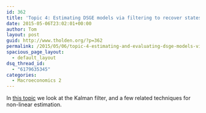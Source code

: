 ```yaml
---
id: 362
title: 'Topic 4: Estimating DSGE models via filtering to recover states: Part 1'
date: 2015-05-06T23:02:01+00:00
author: Tom
layout: post
guid: http://www.tholden.org/?p=362
permalink: /2015/05/06/topic-4-estimating-and-evaluating-dsge-models-via-filtering-to-recover-states-part-1/
spacious_page_layout:
  - default_layout
dsq_thread_id:
  - "6179635345"
categories:
  - Macroeconomics 2
---
```

In [this topic](http://www.tholden.org/wp-content/uploads/2015/05/PhD-Macro-2-2015-Topic-4.pdf) we look at the Kalman filter, and a few related techniques for non-linear estimation.

<div class="PDFcontainer">
  <div class="PDFelement">
  </div>
</div>